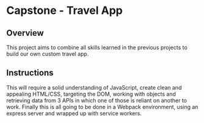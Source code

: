 # Capstone - Travel App

## Overview
This project aims to combine all skills learned in the previous projects to build our own custom travel app.

## Instructions
This will require a solid understanding of JavaScript, create clean and appealing HTML/CSS, targeting the DOM, working with objects and retrieving data from 3 APIs in which one of those is reliant on another to work. Finally this is all going to be done in a Webpack environment, using an express server and wrapped up with service workers.


